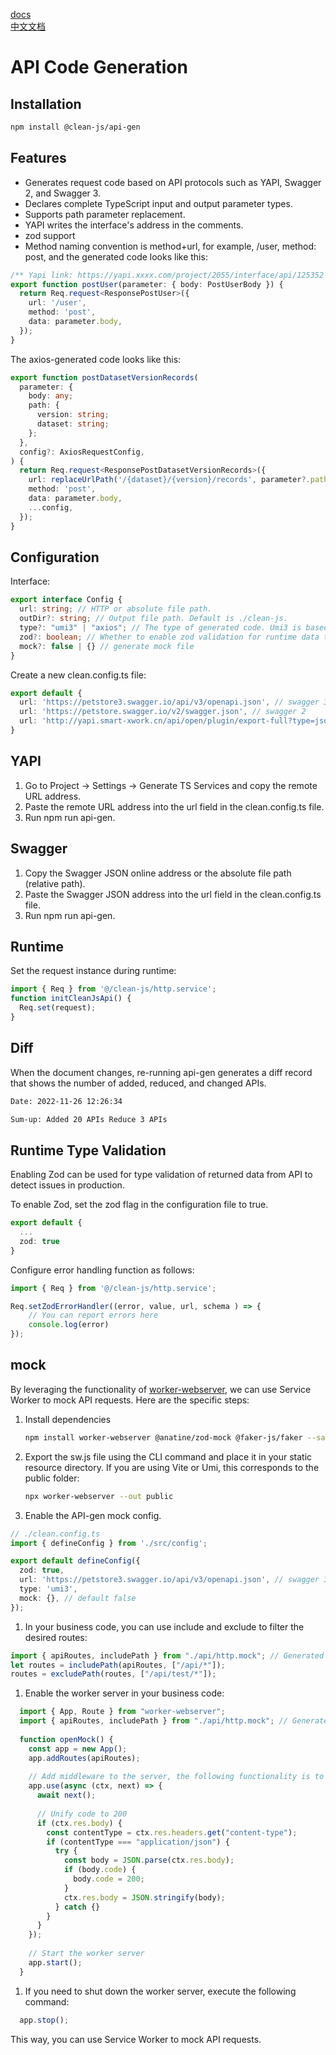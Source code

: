 [docs](https://lulusir.github.io/clean-js/api-gen/usage)  
[中文文档](https://github.com/lulusir/clean-js-api-gen/blob/main/README-zh.md)

# API Code Generation
## Installation
```bash
npm install @clean-js/api-gen
```
## Features
- Generates request code based on API protocols such as YAPI, Swagger 2, and Swagger 3.
- Declares complete TypeScript input and output parameter types.
- Supports path parameter replacement.
- YAPI writes the interface's address in the comments.
- zod support
- Method naming convention is method+url, for example, /user, method: post, and the generated code looks like this:

```typescript
/** Yapi link: https://yapi.xxxx.com/project/2055/interface/api/125352 */
export function postUser(parameter: { body: PostUserBody }) {
  return Req.request<ResponsePostUser>({
    url: '/user',
    method: 'post',
    data: parameter.body,
  });
}
```
The axios-generated code looks like this:


```typescript
export function postDatasetVersionRecords(
  parameter: {
    body: any;
    path: {
      version: string;
      dataset: string;
    };
  },
  config?: AxiosRequestConfig,
) {
  return Req.request<ResponsePostDatasetVersionRecords>({
    url: replaceUrlPath('/{dataset}/{version}/records', parameter?.path),
    method: 'post',
    data: parameter.body,
    ...config,
  });
}
```
## Configuration
Interface:


```typescript
export interface Config {
  url: string; // HTTP or absolute file path.
  outDir?: string; // Output file path. Default is ./clean-js.
  type?: "umi3" | "axios"; // The type of generated code. Umi3 is based on umi-request library, and the default is axios.
  zod?: boolean; // Whether to enable zod validation for runtime data type checking.
  mock?: false | {} // generate mock file
}
```
Create a new clean.config.ts file:


```typescript
export default {
  url: 'https://petstore3.swagger.io/api/v3/openapi.json', // swagger 3
  url: 'https://petstore.swagger.io/v2/swagger.json', // swagger 2
  url: 'http://yapi.smart-xwork.cn/api/open/plugin/export-full?type=json&pid=186904&status=all&token=59ecff7d43926c3be48f893deba401407f0d819c6c24a99b307a78c0877bc7d2' // yapi
}
```
## YAPI
1. Go to Project -> Settings -> Generate TS Services and copy the remote URL address.
2. Paste the remote URL address into the url field in the clean.config.ts file.
3. Run npm run api-gen.
## Swagger
1. Copy the Swagger JSON online address or the absolute file path (relative path).
2. Paste the Swagger JSON address into the url field in the clean.config.ts file.
3. Run npm run api-gen.
## Runtime
Set the request instance during runtime:


```typescript
import { Req } from '@/clean-js/http.service';
function initCleanJsApi() {
  Req.set(request);
}
```
## Diff
When the document changes, re-running api-gen generates a diff record that shows the number of added, reduced, and changed APIs.


```bash
Date: 2022-11-26 12:26:34

Sum-up: Added 20 APIs Reduce 3 APIs 
```


## Runtime Type Validation


Enabling Zod can be used for type validation of returned data from API to detect issues in production.

To enable Zod, set the zod flag in the configuration file to true.

```typescript
export default {
  ...
  zod: true
}
```
Configure error handling function as follows:
```typescript
import { Req } from '@/clean-js/http.service';

Req.setZodErrorHandler((error, value, url, schema ) => {
    // You can report errors here
    console.log(error)
});
```


## mock



By leveraging the functionality of [worker-webserver](https://github.com/lulusir/worker-webserver), we can use Service Worker to mock API requests. Here are the specific steps:

1. Install dependencies
   ```bash
   npm install worker-webserver @anatine/zod-mock @faker-js/faker --save
   ```
2. Export the sw.js file using the CLI command and place it in your static resource directory. If you are using Vite or Umi, this corresponds to the public folder:
   ```bash
   npx worker-webserver --out public
   ```
   
3. Enable the API-gen mock config. 
  ```typescript
  // ./clean.config.ts
  import { defineConfig } from './src/config';

  export default defineConfig({
    zod: true,
    url: 'https://petstore3.swagger.io/api/v3/openapi.json', // swagger 3
    type: 'umi3',
    mock: {}, // default false
  });

  ```
1. In your business code, you can use include and exclude to filter the desired routes:
  ```typescript
  import { apiRoutes, includePath } from "./api/http.mock"; // Generated file
  let routes = includePath(apiRoutes, ["/api/*"]);
  routes = excludePath(routes, ["/api/test/*"]);
  ```

1. Enable the worker server in your business code:
  ```typescript
    import { App, Route } from "worker-webserver";
    import { apiRoutes, includePath } from "./api/http.mock"; // Generated file
    
    function openMock() {
      const app = new App();
      app.addRoutes(apiRoutes);
      
      // Add middleware to the server, the following functionality is to unify the business code to 200
      app.use(async (ctx, next) => {
        await next();
      
        // Unify code to 200
        if (ctx.res.body) {
          const contentType = ctx.res.headers.get("content-type");
          if (contentType === "application/json") {
            try {
              const body = JSON.parse(ctx.res.body);
              if (body.code) {
                body.code = 200;
              }
              ctx.res.body = JSON.stringify(body);
            } catch {}
          }
        }
      });
      
      // Start the worker server
      app.start();
    }

  ```
1. If you need to shut down the worker server, execute the following command:
  ```typescript
    app.stop();
  ```

This way, you can use Service Worker to mock API requests.